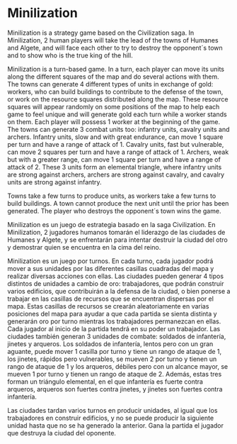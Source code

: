 # Minilization

Minilization is a strategy game based on the Civilization saga. In Minilization, 2 human players will take the lead of the towns of Humanes and Algete, and will face each other to try to destroy the opponent´s town and to show who is the true king of the hill.

Minilization is a turn-based game. In a turn, each player can move its units along the different squares of the map and do several actions with them. The towns can generate 4 different types of units in exchange of gold: workers, who can build buildings to contribute to the defense of the town, or work on the resource squares distributed along the map. These resource squares will appear randomly on some positions of the map to help each game to feel unique and will generate gold each turn while a worker stands on them. Each player will possess 1 worker at the beginning of the game. The towns can generate 3 combat units too: infantry units, cavalry units and archers. Infantry units, slow and with great endurance, can move 1 square per turn and have a range of attack of 1. Cavalry units, fast but vulnerable, can move 2 squares per turn and have a range of attack of 1. Archers, weak but with a greater range, can move 1 square per turn and have a range of attack of 2. These 3 units form an elemental triangle, where infantry units are strong against archers, archers are strong against cavalry, and cavalry units are strong against infantry.

Towns take a few turns to produce units, as workers take a few turns to build buildings. A town cannot produce the next unit until the prior has been generated. The player who destroys the opponent´s town wins the game.



Minilization es un juego de estrategia basado en la saga Civilization. En Minilization, 2 jugadores humanos tomarán el liderazgo de las ciudades de Humanes y Algete, y se enfrentarán para intentar destruir la ciudad del otro y demostrar quien se encuentra en la cima del reino.

Minilization es un juego por turnos. En cada turno, cada jugador podrá mover a sus unidades por las diferentes casillas cuadradas del mapa y realizar diversas acciones con ellas. Las ciudades pueden generar 4 tipos distintos de unidades a cambio de oro: trabajadores, que podrán construir varios edificios, que contribuirán a la defensa de la ciudad, o bien ponerse a trabajar en las casillas de recursos que se encuentran dispersas por el mapa. Estas casillas de recursos se crearán aleatoriamente en varias posiciones del mapa para ayudar a que cada partida se sienta distinta y generarán oro por turno mientras los trabajadores permanezcan en ellas. Cada jugador al inicio de la partida tendrá en su poder un trabajador. Las ciudades también generan 3 unidades de combate: soldados de infantería, jinetes y arqueros. Los soldados de infantería, lentos pero con un gran aguante, puede mover 1 casilla por turno y tiene un rango de ataque de 1, los jinetes, rápidos pero vulnerables, se mueven 2 por turno y tienen un rango de ataque de 1 y los arqueros, débiles pero con un alcance mayor, se mueven 1 por turno y tienen un rango de ataque de 2. Además, estas tres forman un triángulo elemental, en el que infantería es fuerte contra arqueros, arqueros son fuertes contra jinetes, y jinetes son fuertes contra infantería.

Las ciudades tardan varios turnos en producir unidades, al igual que los trabajadores en construir edificios, y no se puede producir la siguiente unidad hasta que no se ha generado la anterior. Gana la partida el jugador que destruya la ciudad del oponente.
